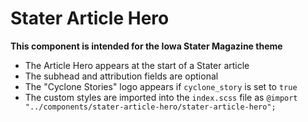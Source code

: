 # Stater Article Hero

**This component is intended for the Iowa Stater Magazine theme**

- The Article Hero appears at the start of a Stater article
- The subhead and attribution fields are optional
- The "Cyclone Stories" logo appears if `cyclone_story` is set to `true`
- The custom styles are imported into the `index.scss` file as `@import "../components/stater-article-hero/stater-article-hero";`
